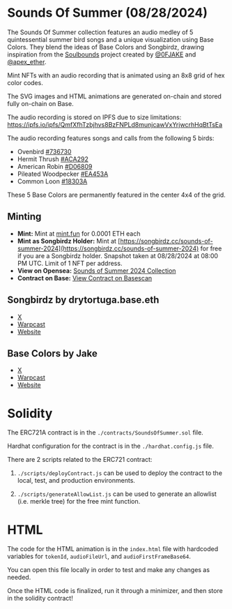 # Sounds Of Summer (08/28/2024)

The Sounds Of Summer collection features an audio medley of 5 quintessential summer bird songs and a unique visualization using Base Colors. They blend the ideas of Base Colors and Songbirdz, drawing inspiration from the [Soulbounds](https://github.com/apexethdev/Soulbounds) project created by [@0FJAKE](https://x.com/0FJAKE) and [@apex_ether](https://x.com/apex_ether).

Mint NFTs with an audio recording that is animated using an 8x8 grid of hex color codes.

The SVG images and HTML animations are generated on-chain and stored fully on-chain on Base.

The audio recording is stored on IPFS due to size limitations: https://ipfs.io/ipfs/QmfXfhTzbjhvs8BzFNPLd8munjcawVxYrjwcrhHqBtTsEa

The audio recording features songs and calls from the following 5 birds:

- Ovenbird [#736730](https://opensea.io/assets/base/0x7bc1c072742d8391817eb4eb2317f98dc72c61db/21325)
- Hermit Thrush [#ACA292](https://opensea.io/assets/base/0x7bc1c072742d8391817eb4eb2317f98dc72c61db/21331)
- American Robin [#D06809](https://opensea.io/assets/base/0x7bc1c072742d8391817eb4eb2317f98dc72c61db/21326)
- Pileated Woodpecker [#EA453A](https://opensea.io/assets/base/0x7bc1c072742d8391817eb4eb2317f98dc72c61db/21323)
- Common Loon [#18303A](https://opensea.io/assets/base/0x7bc1c072742d8391817eb4eb2317f98dc72c61db/21327)

These 5 Base Colors are permanently featured in the center 4x4 of the grid.

## Minting

- **Mint:** Mint at [mint.fun](https://mint.fun/base/0x06F2075d5a9f8Ca18f7FD13b4E18F78304eC2dC7) for 0.0001 ETH each
- **Mint as Songbirdz Holder:** Mint at [https://songbirdz.cc/sounds-of-summer-2024](https://songbirdz.cc/sounds-of-summer-2024) for free if you are a Songbirdz holder. Snapshot taken at 08/28/2024 at 08:00 PM UTC. Limit of 1 NFT per address.
- **View on Opensea:** [Sounds of Summer 2024 Collection](https://opensea.io/collection/sounds-of-summer)
- **Contract on Base:** [View Contract on Basescan](https://basescan.org/address/0x06F2075d5a9f8Ca18f7FD13b4E18F78304eC2dC7)

## Songbirdz by drytortuga.base.eth
- [X](https://x.com/dry_tortuga) 
- [Warpcast](https://warpcast.com/dry-tortuga)
- [Website](https://songbirdz.cc)

## Base Colors by  Jake
- [X](https://x.com/@0FJAKE)
- [Warpcast](https://warpcast.com/jake)
- [Website](https://www.basecolors.com)

# Solidity

The ERC721A contract is in the `./contracts/SoundsOfSummer.sol` file.

Hardhat configuration for the contract is in the `./hardhat.config.js` file.

There are 2 scripts related to the ERC721 contract:

1. `./scripts/deployContract.js` can be used to deploy the contract to the local, test, and production environments.

2. `./scripts/generateAllowList.js` can be used to generate an allowlist (i.e. merkle tree) for the free mint function.

# HTML

The code for the HTML animation is in the `index.html` file with hardcoded variables for `tokenId`, `audioFileUrl`, and `audioFirstFrameBase64`.

You can open this file locally in order to test and make any changes as needed.

Once the HTML code is finalized, run it through a minimizer, and then store in the solidity contract!
